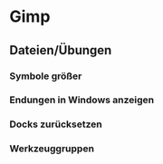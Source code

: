 # Gimp
## Dateien/Übungen
### Symbole größer
### Endungen in Windows anzeigen
### Docks zurücksetzen
### Werkzeuggruppen
